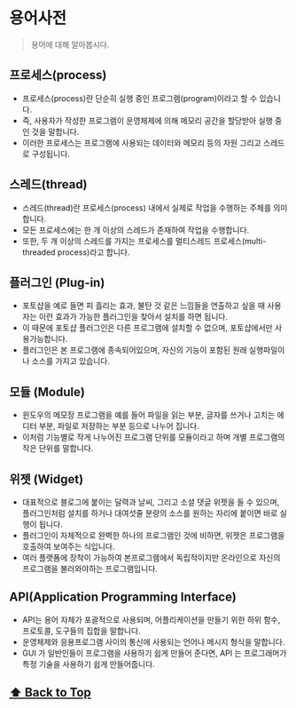 # 용어사전

> 용어에 대해 알아봅시다.


## 프로세스(process)

* 프로세스(process)란 단순히 실행 중인 프로그램(program)이라고 할 수 있습니다.
* 즉, 사용자가 작성한 프로그램이 운영체제에 의해 메모리 공간을 할당받아 실행 중인 것을 말합니다.
* 이러한 프로세스는 프로그램에 사용되는 데이터와 메모리 등의 자원 그리고 스레드로 구성됩니다.


## 스레드(thread)

* 스레드(thread)란 프로세스(process) 내에서 실제로 작업을 수행하는 주체를 의미합니다.
* 모든 프로세스에는 한 개 이상의 스레드가 존재하여 작업을 수행합니다.
* 또한, 두 개 이상의 스레드를 가지는 프로세스를 멀티스레드 프로세스(multi-threaded process)라고 합니다.


## 플러그인 (Plug-in)

* 포토샵을 예로 들면 피 흘리는 효과, 불탄 것 같은 느낌들을 연출하고 싶을 때 사용자는 이런 효과가 가능한 플러그인을 찾아서 설치를 하면 됩니다.  
* 이 때문에 포토샵 플러그인은 다른 프로그램에 설치할 수 없으며, 포토샵에서만 사용가능합니다.  
* 플러그인은 본 프로그램에 종속되어있으며, 자신의 기능이 포함된 원래 실행파일이나 소스를 가지고 있습니다.


## 모듈 (Module)

* 윈도우의 메모장 프로그램을 예를 들어 파일을 읽는 부분, 글자를 쓰거나 고치는 에디터 부분, 파일로 저장하는 부분 등으로 나누어 집니다.  
* 이처럼 기능별로 작게 나누어진 프로그램 단위를 모듈이라고 하며 개별 프로그램의 작은 단위를 말합니다.


## 위젯 (Widget)

* 대표적으로 블로그에 붙이는 달력과 날씨, 그리고 소셜 댓글 위젯을 들 수 있으며, 플러그인처럼 설치를 하거나 대여섯줄 분량의 소스를 원하는 자리에 붙이면 바로 실행이 됩니다. 
* 플러그인이 자체적으로 완벽한 하나의 프로그램인 것에 비하면, 위젯은 프로그램을 호출하여 보여주는 식입니다.
* 여러 플랫폼에 장착이 가능하여 본프로그램에서 독립적이지만 온라인으로 자신의 프로그램을 불러와야하는 프로그램입니다.


## API(Application Programming Interface)

* API는 용어 자체가 포괄적으로 사용되며, 어플리케이션을 만들기 위한 하위 함수, 프로토콜, 도구들의 집합을 말합니다. 
* 운영체제와 응용프로그램 사이의 통신에 사용되는 언어나 메시지 형식을 말합니다.
* GUI 가 일반인들이 프로그램을 사용하기 쉽게 만들어 준다면, API 는 프로그래머가 특정 기술을 사용하기 쉽게 만들어줍니다.







 **[⬆  Back to Top](#용어사전)**
---

